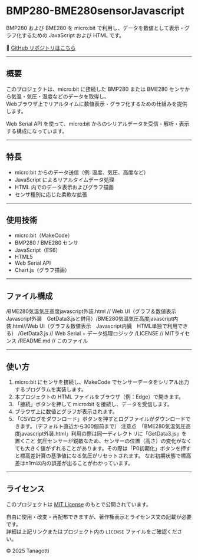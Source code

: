 # BMP280-BME280sensorJavascript

BMP280 および BME280 を micro:bit で利用し、データを数値として表示・グラフ化するための JavaScript および HTML です。

🔗 [GitHub リポジトリはこちら](https://github.com/Tanagogedora/BMP280-BME280sensorJavascript/)

---

## 概要

このプロジェクトは、micro:bit に接続した BMP280 または BME280 センサから気温・気圧・湿度などのデータを取得し、  
Webブラウザ上でリアルタイムに数値表示・グラフ化するための仕組みを提供します。

Web Serial API を使って、micro:bit からのシリアルデータを受信・解析・表示する構成になっています。

---

## 特長

- micro:bit からのデータ送信（例: 温度、気圧、高度など）
- JavaScript によるリアルタイムデータ処理
- HTML 内でのデータ表示およびグラフ描画
- センサ種別に応じた柔軟な拡張

---

## 使用技術

- micro:bit（MakeCode）
- BMP280 / BME280 センサ
- JavaScript（ES6）
- HTML5
- Web Serial API
- Chart.js（グラフ描画）

---

## ファイル構成

/BME280気温気圧高度javascript外装.html // Web UI（グラフ＆数値表示　Javascript外装　GetData3.jsと併用）/BME280気温気圧高度javascript内装.html//Web UI（グラフ＆数値表示　Javascript内臓　HTML単独で利用できる） /GetData3.js // Web Serial + データ処理ロジック /LICENSE // MITライセンス /README.md // このファイル

---

## 使い方

1. micro:bit にセンサを接続し、MakeCode でセンサーデータをシリアル出力するプログラムを実装します。
2. 本プロジェクトの HTML ファイルをブラウザ（例：Edge）で開きます。
3. 「接続」ボタンを押して micro:bit を接続し、データを受信します。
4. ブラウザ上に数値とグラフが表示されます。
5. 「CSVログをダウンロード」ボタンを押すとログファイルがダウンロードできます。（デフォルト直近から300個前まで）
   注意点　「BME280気温気圧高度javascript外装.html」利用の際は同一ディレクトリに「GetData3.js」を置くこと
           気圧センサーが鋭敏なため、センサーの位置（高さ）の変化がなくても大きく値がずれることがあります。その際は「P0初期化」ボタンを押すと標高差計算の基準値になる気圧がリセットされます。
           なお初期状態で標高差は±1ｍ以内の誤差が出ることがわかっています。

---

## ライセンス

このプロジェクトは [MIT License](https://github.com/Tanagogedora/BMP280-BME280sensorJavascript/blob/main/LICENSE) のもとで公開されています。

自由に使用・改変・再配布できますが、著作権表示とライセンス文の記載が必要です。  
詳細は上記リンクまたはプロジェクト内の `LICENSE` ファイルをご確認ください。

© 2025 Tanagotti
